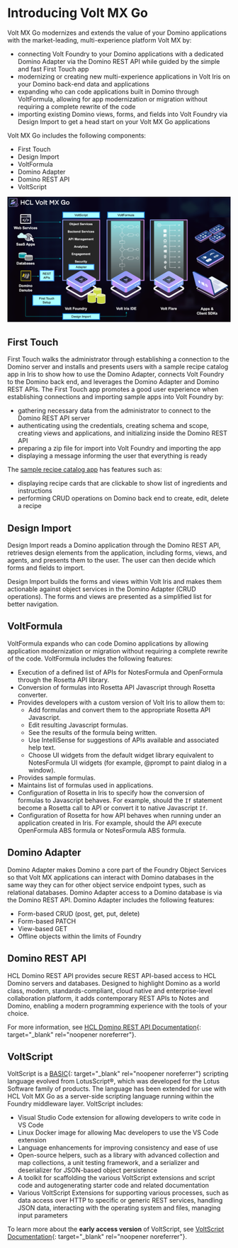 # Introducing Volt MX Go

Volt MX Go modernizes and extends the value of your Domino applications with the market-leading, multi-experience platform Volt MX by:

- connecting Volt Foundry to your Domino applications with a dedicated Domino Adapter via the Domino REST API while guided by the simple and fast First Touch app
- modernizing or creating new multi-experience applications in Volt Iris on your Domino back-end data and applications
- expanding who can code applications built in Domino through VoltFormula, allowing for app modernization or migration without requiring a complete rewrite of the code
- importing existing Domino views, forms, and fields into Volt Foundry via Design Import to get a head start on your Volt MX Go applications 

Volt MX Go includes the following components:

- First Touch
- Design Import
- VoltFormula
- Domino Adapter
- Domino REST API
- VoltScript

![Volt MX Go](../assets/images/VoltMXGoDiagram.png)

## First Touch

First Touch walks the administrator through establishing a connection to the Domino server and installs and presents users with a sample recipe catalog app in Iris to show how to use the Domino Adapter, connects Volt Foundry to the Domino back end, and leverages the Domino Adapter and Domino REST APIs. The First Touch app promotes a good user experience when establishing connections and importing sample apps into Volt Foundry by:

- gathering necessary data from the administrator to connect to the Domino REST API server
- authenticating using the credentials, creating schema and scope, creating views and applications, and initializing inside the Domino REST API
- preparing a zip file for import into Volt Foundry and importing the app
- displaying a message informing the user that everything is ready

The [sample recipe catalog app](firsttouchapp.md) has features such as:

- displaying recipe cards that are clickable to show list of ingredients and instructions
- performing CRUD operations on Domino back end to create, edit, delete a recipe 

## Design Import

Design Import reads a Domino application through the Domino REST API, retrieves design elements from the application, including forms, views, and agents, and presents them to the user. The user can then decide which forms and fields to import. 

Design Import builds the forms and views within Volt Iris and makes them actionable against object services in the Domino Adapter (CRUD operations). The forms and views are presented as a simplified list for better navigation.

## VoltFormula

VoltFormula expands who can code Domino applications by allowing application modernization or migration without requiring a complete rewrite of the code. VoltFormula includes the following features:

- Execution of a defined list of APIs for NotesFormula and OpenFormula through the Rosetta API library.
- Conversion of formulas into Rosetta API Javascript through Rosetta converter.
- Provides developers with a custom version of Volt Iris to allow them to:
    - Add formulas and convert them to the appropriate Rosetta API Javascript.
    - Edit resulting Javascript formulas.
    - See the results of the formula being written.
    - Use IntelliSense for suggestions of APIs available and associated help text.
    - Choose UI widgets from the default widget library equivalent to NotesFormula UI widgets (for example, @prompt to paint dialog in a window).
- Provides sample formulas.
- Maintains list of formulas used in applications.
- Configuration of Rosetta in Iris to specify how the conversion of formulas to Javascript behaves. For example, should the `If` statement become a Rosetta call to API or convert it to native Javascript `If`.
- Configuration of Rosetta for how API behaves when running under an application created in Iris. For example, should the API execute OpenFormula ABS formula or NotesFormula ABS formula.

## Domino Adapter

Domino Adapter makes Domino a core part of the Foundry Object Services so that Volt MX applications can interact with Domino databases in the same way they can for other object service endpoint types, such as relational databases. Domino Adapter access to a Domino database is via the Domino REST API. Domino Adapter includes the following features: 

- Form-based CRUD (post, get, put, delete)
- Form-based PATCH
- View-based GET
- Offline objects within the limits of Foundry 

## Domino REST API

HCL Domino REST API provides secure REST API-based access to HCL Domino servers and databases. Designed to highlight Domino as a world class, modern, standards-compliant, cloud native and enterprise-level collaboration platform, it adds contemporary REST APIs to Notes and Domino, enabling a modern programming experience with the tools of your choice. 

For more information, see [HCL Domino REST API Documentation](https://opensource.hcltechsw.com/Domino-rest-api/index.html){: target="_blank" rel="noopener noreferrer"}.

## VoltScript

VoltScript is a [BASIC](https://en.wikipedia.org/wiki/BASIC){: target="_blank" rel="noopener noreferrer"} scripting language evolved from LotusScript&#174;, which was developed for the Lotus Software family of products. The language has been extended for use with HCL Volt MX Go as a server-side scripting language running within the Foundry middleware layer. VoltScript includes:

- Visual Studio Code extension for allowing developers to write code in VS Code
- Linux Docker image for allowing Mac developers to use the VS Code extension
- Language enhancements for improving consistency and ease of use
- Open-source helpers, such as a library with advanced collection and map collections, a unit testing framework, and a serializer and deserializer for JSON-based object persistence
- A toolkit for scaffolding the various VoltScript extensions and script code and autogenerating starter code and related documentation
- Various VoltScript Extensions for supporting various processes, such as data access over HTTP to specific or generic REST services, handling JSON data, interacting with the operating system and files, managing input parameters

To learn more about the **early access version** of VoltScript, see [VoltScript Documentation](https://help.hcltechsw.com/docs/voltscript/early-access/index.html){: target="_blank" rel="noopener noreferrer"}.

